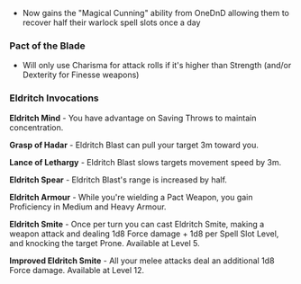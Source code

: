 - Now gains the "Magical Cunning" ability from OneDnD allowing them to recover half their warlock spell slots once a day

### Pact of the Blade

- Will only use Charisma for attack rolls if it's higher than Strength (and/or Dexterity for Finesse weapons)

### Eldritch Invocations

**Eldritch Mind** - You have advantage on Saving Throws to maintain concentration.

**Grasp of Hadar** - Eldritch Blast can pull your target 3m toward you.

**Lance of Lethargy** - Eldritch Blast slows targets movement speed by 3m.

**Eldritch Spear** - Eldritch Blast's range is increased by half.

**Eldritch Armour** - While you're wielding a Pact Weapon, you gain Proficiency in Medium and Heavy Armour.

<!-- **Enduring Hex** - You can cast Hex once per Short Rest without expending a spell slot. -->

**Eldritch Smite** - Once per turn you can cast Eldritch Smite, making a weapon attack and dealing 1d8 Force damage + 1d8 per Spell Slot Level, and knocking the target Prone. Available at Level 5.

**Improved Eldritch Smite** - All your melee attacks deal an additional 1d8 Force damage. Available at Level 12.
